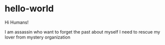 # hello-world

Hi Humans!

I am assassin who want to forget the past about myself
I need to rescue my lover from mystery organization
